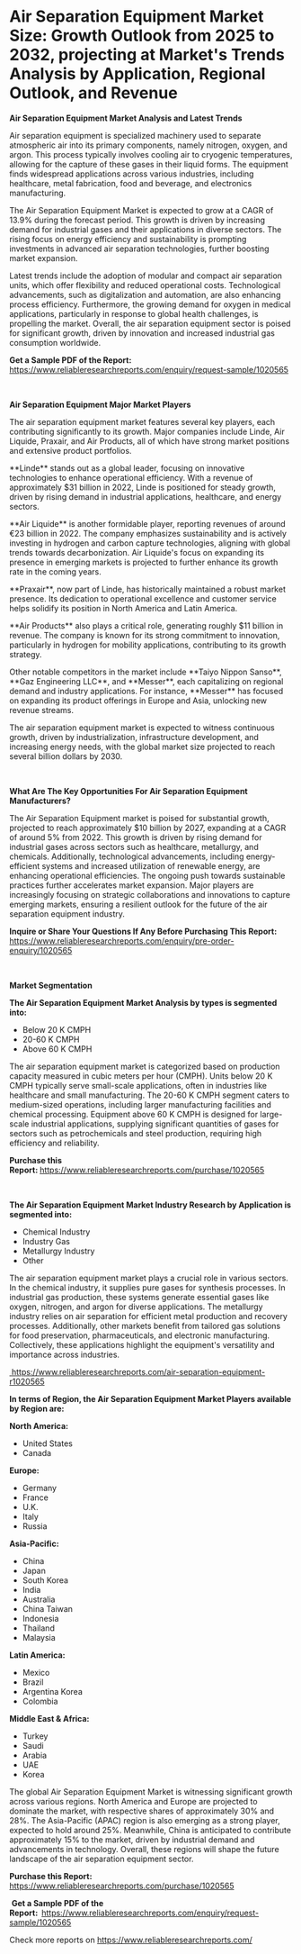 <p><h1>Air Separation Equipment Market Size: Growth Outlook from 2025 to 2032, projecting at Market's Trends Analysis by Application, Regional Outlook, and Revenue</h1></p><p><strong>Air Separation Equipment Market Analysis and Latest Trends</strong></p>
<p><p>Air separation equipment is specialized machinery used to separate atmospheric air into its primary components, namely nitrogen, oxygen, and argon. This process typically involves cooling air to cryogenic temperatures, allowing for the capture of these gases in their liquid forms. The equipment finds widespread applications across various industries, including healthcare, metal fabrication, food and beverage, and electronics manufacturing.</p><p>The Air Separation Equipment Market is expected to grow at a CAGR of 13.9% during the forecast period. This growth is driven by increasing demand for industrial gases and their applications in diverse sectors. The rising focus on energy efficiency and sustainability is prompting investments in advanced air separation technologies, further boosting market expansion. </p><p>Latest trends include the adoption of modular and compact air separation units, which offer flexibility and reduced operational costs. Technological advancements, such as digitalization and automation, are also enhancing process efficiency. Furthermore, the growing demand for oxygen in medical applications, particularly in response to global health challenges, is propelling the market. Overall, the air separation equipment sector is poised for significant growth, driven by innovation and increased industrial gas consumption worldwide.</p></p>
<p><strong>Get a Sample PDF of the Report:&nbsp;</strong> <a href="https://www.reliableresearchreports.com/enquiry/request-sample/1020565?utm_campaign=2128&utm_medium=2&utm_source=Github&utm_content=ia&utm_term=17022025&utm_id=air-separation-equipment">https://www.reliableresearchreports.com/enquiry/request-sample/1020565</a></p>
<p>&nbsp;</p>
<p><strong>Air Separation Equipment Major Market Players</strong></p>
<p><p>The air separation equipment market features several key players, each contributing significantly to its growth. Major companies include Linde, Air Liquide, Praxair, and Air Products, all of which have strong market positions and extensive product portfolios.</p><p>**Linde** stands out as a global leader, focusing on innovative technologies to enhance operational efficiency. With a revenue of approximately $31 billion in 2022, Linde is positioned for steady growth, driven by rising demand in industrial applications, healthcare, and energy sectors.</p><p>**Air Liquide** is another formidable player, reporting revenues of around €23 billion in 2022. The company emphasizes sustainability and is actively investing in hydrogen and carbon capture technologies, aligning with global trends towards decarbonization. Air Liquide's focus on expanding its presence in emerging markets is projected to further enhance its growth rate in the coming years.</p><p>**Praxair**, now part of Linde, has historically maintained a robust market presence. Its dedication to operational excellence and customer service helps solidify its position in North America and Latin America.</p><p>**Air Products** also plays a critical role, generating roughly $11 billion in revenue. The company is known for its strong commitment to innovation, particularly in hydrogen for mobility applications, contributing to its growth strategy.</p><p>Other notable competitors in the market include **Taiyo Nippon Sanso**, **Gaz Engineering LLC**, and **Messer**, each capitalizing on regional demand and industry applications. For instance, **Messer** has focused on expanding its product offerings in Europe and Asia, unlocking new revenue streams. </p><p>The air separation equipment market is expected to witness continuous growth, driven by industrialization, infrastructure development, and increasing energy needs, with the global market size projected to reach several billion dollars by 2030.</p></p>
<p>&nbsp;</p>
<p><strong>What Are The Key Opportunities For Air Separation Equipment Manufacturers?</strong></p>
<p><p>The Air Separation Equipment market is poised for substantial growth, projected to reach approximately $10 billion by 2027, expanding at a CAGR of around 5% from 2022. This growth is driven by rising demand for industrial gases across sectors such as healthcare, metallurgy, and chemicals. Additionally, technological advancements, including energy-efficient systems and increased utilization of renewable energy, are enhancing operational efficiencies. The ongoing push towards sustainable practices further accelerates market expansion. Major players are increasingly focusing on strategic collaborations and innovations to capture emerging markets, ensuring a resilient outlook for the future of the air separation equipment industry.</p></p>
<p><strong>Inquire or Share Your Questions If Any Before Purchasing This Report:</strong> <a href="https://www.reliableresearchreports.com/enquiry/pre-order-enquiry/1020565?utm_campaign=2128&utm_medium=2&utm_source=Github&utm_content=ia&utm_term=17022025&utm_id=air-separation-equipment">https://www.reliableresearchreports.com/enquiry/pre-order-enquiry/1020565</a></p>
<p>&nbsp;</p>
<p><strong>Market Segmentation</strong></p>
<p><strong>The Air Separation Equipment Market Analysis by types is segmented into:</strong></p>
<p><ul><li>Below 20 K CMPH</li><li>20-60 K CMPH</li><li>Above 60 K CMPH</li></ul></p>
<p><p>The air separation equipment market is categorized based on production capacity measured in cubic meters per hour (CMPH). Units below 20 K CMPH typically serve small-scale applications, often in industries like healthcare and small manufacturing. The 20-60 K CMPH segment caters to medium-sized operations, including larger manufacturing facilities and chemical processing. Equipment above 60 K CMPH is designed for large-scale industrial applications, supplying significant quantities of gases for sectors such as petrochemicals and steel production, requiring high efficiency and reliability.</p></p>
<p><strong>Purchase this Report:&nbsp;</strong><a href="https://www.reliableresearchreports.com/purchase/1020565?utm_campaign=2128&utm_medium=2&utm_source=Github&utm_content=ia&utm_term=17022025&utm_id=air-separation-equipment">https://www.reliableresearchreports.com/purchase/1020565</a></p>
<p>&nbsp;</p>
<p><strong>The Air Separation Equipment Market Industry Research by Application is segmented into:</strong></p>
<p><ul><li>Chemical Industry</li><li>Industry Gas</li><li>Metallurgy Industry</li><li>Other</li></ul></p>
<p><p>The air separation equipment market plays a crucial role in various sectors. In the chemical industry, it supplies pure gases for synthesis processes. In industrial gas production, these systems generate essential gases like oxygen, nitrogen, and argon for diverse applications. The metallurgy industry relies on air separation for efficient metal production and recovery processes. Additionally, other markets benefit from tailored gas solutions for food preservation, pharmaceuticals, and electronic manufacturing. Collectively, these applications highlight the equipment's versatility and importance across industries.</p></p>
<p><a href="https://www.reliableresearchreports.com/air-separation-equipment-r1020565?utm_campaign=2128&utm_medium=2&utm_source=Github&utm_content=ia&utm_term=17022025&utm_id=air-separation-equipment">&nbsp;https://www.reliableresearchreports.com/air-separation-equipment-r1020565</a></p>
<p><strong>In terms of Region, the Air Separation Equipment Market Players available by Region are:</strong></p>
<p>
    <p> <strong> North America: </strong>
        <ul>
            <li>United States</li>
            <li>Canada</li>
        </ul>
        </p> 
    <p> <strong> Europe: </strong>
        <ul>
            <li>Germany</li>
            <li>France</li>
            <li>U.K.</li>
            <li>Italy</li>
            <li>Russia</li>
        </ul>
        </p> 
    <p> <strong> Asia-Pacific: </strong>
        <ul>
            <li>China</li>
            <li>Japan</li>
            <li>South Korea</li>
            <li>India</li>
            <li>Australia</li>
            <li>China Taiwan</li>
            <li>Indonesia</li>
            <li>Thailand</li>
            <li>Malaysia</li>
        </ul>
        </p> 
    <p> <strong> Latin America: </strong>
        <ul>
            <li>Mexico</li>
            <li>Brazil</li>
            <li>Argentina Korea</li>
            <li>Colombia</li>
        </ul>
        </p> 
    <p> <strong> Middle East & Africa: </strong>
        <ul>
            <li>Turkey</li>
            <li>Saudi</li>
            <li>Arabia</li>
            <li>UAE</li>
            <li>Korea</li>
        </ul>
    </p>
    </p>
<p><p>The global Air Separation Equipment Market is witnessing significant growth across various regions. North America and Europe are projected to dominate the market, with respective shares of approximately 30% and 28%. The Asia-Pacific (APAC) region is also emerging as a strong player, expected to hold around 25%. Meanwhile, China is anticipated to contribute approximately 15% to the market, driven by industrial demand and advancements in technology. Overall, these regions will shape the future landscape of the air separation equipment sector.</p></p>
<p><strong>Purchase this Report: </strong><a href="https://www.reliableresearchreports.com/purchase/1020565?utm_campaign=2128&utm_medium=2&utm_source=Github&utm_content=ia&utm_term=17022025&utm_id=air-separation-equipment">https://www.reliableresearchreports.com/purchase/1020565</a></p>
<p>&nbsp;<strong>Get a Sample PDF of the Report:&nbsp;&nbsp;</strong><a href="https://www.reliableresearchreports.com/enquiry/request-sample/1020565?utm_campaign=2128&utm_medium=2&utm_source=Github&utm_content=ia&utm_term=17022025&utm_id=air-separation-equipment">https://www.reliableresearchreports.com/enquiry/request-sample/1020565</a></p>
<p><strong></strong></p>
<p>Check more reports on <a href="https://www.reliableresearchreports.com/?utm_campaign=2128&utm_medium=2&utm_source=Github&utm_content=ia&utm_term=17022025&utm_id=air-separation-equipment">https://www.reliableresearchreports.com/</a></p>